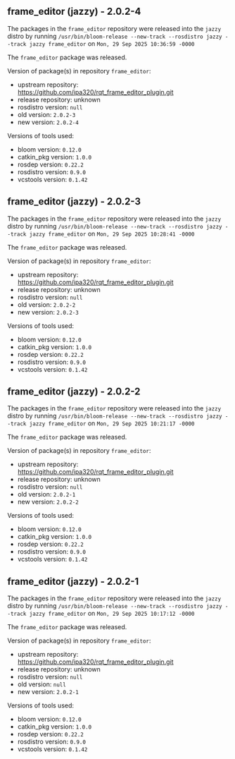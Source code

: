 ## frame_editor (jazzy) - 2.0.2-4

The packages in the `frame_editor` repository were released into the `jazzy` distro by running `/usr/bin/bloom-release --new-track --rosdistro jazzy --track jazzy frame_editor` on `Mon, 29 Sep 2025 10:36:59 -0000`

The `frame_editor` package was released.

Version of package(s) in repository `frame_editor`:

- upstream repository: https://github.com/ipa320/rqt_frame_editor_plugin.git
- release repository: unknown
- rosdistro version: `null`
- old version: `2.0.2-3`
- new version: `2.0.2-4`

Versions of tools used:

- bloom version: `0.12.0`
- catkin_pkg version: `1.0.0`
- rosdep version: `0.22.2`
- rosdistro version: `0.9.0`
- vcstools version: `0.1.42`


## frame_editor (jazzy) - 2.0.2-3

The packages in the `frame_editor` repository were released into the `jazzy` distro by running `/usr/bin/bloom-release --new-track --rosdistro jazzy --track jazzy frame_editor` on `Mon, 29 Sep 2025 10:28:41 -0000`

The `frame_editor` package was released.

Version of package(s) in repository `frame_editor`:

- upstream repository: https://github.com/ipa320/rqt_frame_editor_plugin.git
- release repository: unknown
- rosdistro version: `null`
- old version: `2.0.2-2`
- new version: `2.0.2-3`

Versions of tools used:

- bloom version: `0.12.0`
- catkin_pkg version: `1.0.0`
- rosdep version: `0.22.2`
- rosdistro version: `0.9.0`
- vcstools version: `0.1.42`


## frame_editor (jazzy) - 2.0.2-2

The packages in the `frame_editor` repository were released into the `jazzy` distro by running `/usr/bin/bloom-release --new-track --rosdistro jazzy --track jazzy frame_editor` on `Mon, 29 Sep 2025 10:21:17 -0000`

The `frame_editor` package was released.

Version of package(s) in repository `frame_editor`:

- upstream repository: https://github.com/ipa320/rqt_frame_editor_plugin.git
- release repository: unknown
- rosdistro version: `null`
- old version: `2.0.2-1`
- new version: `2.0.2-2`

Versions of tools used:

- bloom version: `0.12.0`
- catkin_pkg version: `1.0.0`
- rosdep version: `0.22.2`
- rosdistro version: `0.9.0`
- vcstools version: `0.1.42`


## frame_editor (jazzy) - 2.0.2-1

The packages in the `frame_editor` repository were released into the `jazzy` distro by running `/usr/bin/bloom-release --new-track --rosdistro jazzy --track jazzy frame_editor` on `Mon, 29 Sep 2025 10:17:12 -0000`

The `frame_editor` package was released.

Version of package(s) in repository `frame_editor`:

- upstream repository: https://github.com/ipa320/rqt_frame_editor_plugin.git
- release repository: unknown
- rosdistro version: `null`
- old version: `null`
- new version: `2.0.2-1`

Versions of tools used:

- bloom version: `0.12.0`
- catkin_pkg version: `1.0.0`
- rosdep version: `0.22.2`
- rosdistro version: `0.9.0`
- vcstools version: `0.1.42`


